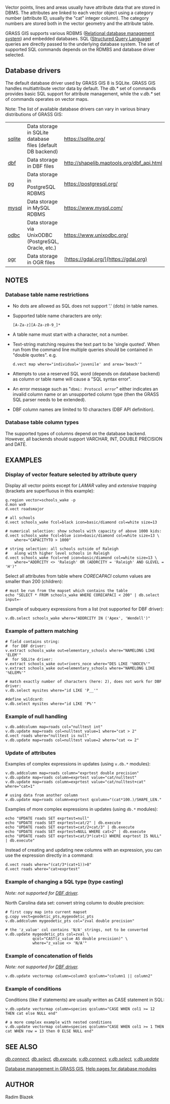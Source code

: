 Vector points, lines and areas usually have attribute data that are
stored in DBMS. The attributes are linked to each vector object using a
category number (attribute ID, usually the "cat" integer column). The
category numbers are stored both in the vector geometry and the
attribute table.

GRASS GIS supports various RDBMS ([Relational database management
system](https://en.wikipedia.org/wiki/Relational_database_management_system))
and embedded databases. SQL ([Structured Query
Language](https://en.wikipedia.org/wiki/Sql)) queries are directly
passed to the underlying database system. The set of supported SQL
commands depends on the RDMBS and database driver selected.

## Database drivers

The default database driver used by GRASS GIS 8 is SQLite. GRASS GIS
handles multiattribute vector data by default. The *db.\** set of
commands provides basic SQL support for attribute management, while the
*v.db.\** set of commands operates on vector maps.

Note: The list of available database drivers can vary in various binary
distributions of GRASS GIS:

|                           |                                                            |                                             |
|---------------------------|------------------------------------------------------------|---------------------------------------------|
| [sqlite](grass-sqlite.md) | Data storage in SQLite database files (default DB backend) | <https://sqlite.org/>                       |
| [dbf](grass-dbf.md)       | Data storage in DBF files                                  | <http://shapelib.maptools.org/dbf_api.html> |
| [pg](grass-pg.md)         | Data storage in PostgreSQL RDBMS                           | <https://postgresql.org/>                   |
| [mysql](grass-mysql.md)   | Data storage in MySQL RDBMS                                | <https://www.mysql.com/>                    |
| [odbc](grass-odbc.md)     | Data storage via UnixODBC (PostgreSQL, Oracle, etc.)       | <https://www.unixodbc.org/>                 |
| [ogr](grass-ogr.md)       | Data storage in OGR files                                  | [https://gdal.org/](https://gdal.org)       |

## NOTES

### Database table name restrictions

- No dots are allowed as SQL does not support '.' (dots) in table names.

- Supported table name characters are only:  

  ```shell
  [A-Za-z][A-Za-z0-9_]*
  ```

- A table name must start with a character, not a number.

- Text-string matching requires the text part to be 'single quoted'.
  When run from the command line multiple queries should be contained in
  "double quotes". e.g.  

  ```shell
  d.vect map where="individual='juvenile' and area='beach'"
  ```

- Attempts to use a reserved SQL word (depends on database backend) as
  column or table name will cause a "SQL syntax error".

- An error message such as "`dbmi: Protocol error`" either indicates an
  invalid column name or an unsupported column type (then the GRASS SQL
  parser needs to be extended).

- DBF column names are limited to 10 characters (DBF API definition).

### Database table column types

The supported types of columns depend on the database backend. However,
all backends should support VARCHAR, INT, DOUBLE PRECISION and DATE.

## EXAMPLES

### Display of vector feature selected by attribute query

Display all vector points except for *LAMAR* valley and *extensive
trapping* (brackets are superfluous in this example):

```shell
g.region vector=schools_wake -p
d.mon wx0
d.vect roadsmajor

# all schools
d.vect schools_wake fcol=black icon=basic/diamond col=white size=13

# numerical selection: show schools with capacity of above 1000 kids:
d.vect schools_wake fcol=blue icon=basic/diamond col=white size=13 \
    where="CAPACITYTO > 1000"

# string selection: all schools outside of Raleigh
#   along with higher level schools in Raleigh
d.vect schools_wake fcol=red icon=basic/diamond col=white size=13 \
    where="ADDRCITY <> 'Raleigh' OR (ADDRCITY = 'Raleigh' AND GLEVEL = 'H')"
```

Select all attributes from table where *CORECAPACI* column values are
smaller than 200 (children):

```shell
# must be run from the mapset which contains the table
echo "SELECT * FROM schools_wake WHERE CORECAPACI < 200" | db.select input=-
```

Example of subquery expressions from a list (not supported for DBF
driver):

```shell
v.db.select schools_wake where="ADDRCITY IN ('Apex', 'Wendell')"
```

### Example of pattern matching

```shell
# field contains string:
#  for DBF driver:
v.extract schools_wake out=elementary_schools where="NAMELONG LIKE 'ELEM'"
#  for SQLite driver:
v.extract schools_wake out=rivers_noce where="DES LIKE '%NOCE%'"
v.extract schools_wake out=elementary_schools where="NAMELONG LIKE '%ELEM%'"

# match exactly number of characters (here: 2), does not work for DBF driver:
v.db.select mysites where="id LIKE 'P__'"

#define wildcard:
v.db.select mysites where="id LIKE 'P%'"
```

### Example of null handling

```shell
v.db.addcolumn map=roads col="nulltest int"
v.db.update map=roads col=nulltest value=1 where="cat > 2"
d.vect roads where="nulltest is null"
v.db.update map=roads col=nulltest value=2 where="cat <= 2"
```

### Update of attributes

Examples of complex expressions in updates (using `v.db.*` modules):

```shell
v.db.addcolumn map=roads column="exprtest double precision"
v.db.update map=roads column=exprtest value="cat/nulltest"
v.db.update map=roads column=exprtest value="cat/nulltest+cat" where="cat=1"

# using data from another column
v.db.update map=roads column=exprtest qcolumn="(cat*100.)/SHAPE_LEN."
```

Examples of more complex expressions in updates (using `db.*` modules):

```shell
echo "UPDATE roads SET exprtest=null"
echo "UPDATE roads SET exprtest=cat/2" | db.execute
echo "UPDATE roads SET exprtest=cat/2+cat/3" | db.execute
echo "UPDATE roads SET exprtest=NULL WHERE cat>2" | db.execute
echo "UPDATE roads SET exprtest=cat/3*(cat+1) WHERE exprtest IS NULL" | db.execute"
```

Instead of creating and updating new columns with an expression, you can
use the expression directly in a command:

```shell
d.vect roads where="(cat/3*(cat+1))>8"
d.vect roads where="cat>exprtest"
```

### Example of changing a SQL type (type casting)

*Note: not supported for [DBF driver](grass-dbf.md).*

North Carolina data set: convert string column to double precision:

```shell
# first copy map into current mapset
g.copy vect=geodetic_pts,mygeodetic_pts
v.db.addcolumn mygeodetic_pts col="zval double precision"

# the 'z_value' col contains 'N/A' strings, not to be converted
v.db.update mygeodetic_pts col=zval \
            qcol="CAST(z_value AS double precision)" \
            where="z_value <> 'N/A'"
```

### Example of concatenation of fields

*Note: not supported for [DBF driver](grass-dbf.md).*

```shell
v.db.update vectormap column=column3 qcolumn="column1 || column2"
```

### Example of conditions

Conditions (like if statements) are usually written as CASE statement in
SQL:

```shell
v.db.update vectormap column=species qcolumn="CASE WHEN col1 >= 12 THEN cat else NULL end"

# a more complex example with nested conditions
v.db.update vectormap column=species qcolumn="CASE WHEN col1 >= 1 THEN cat WHEN row = 13 then 0 ELSE NULL end"
```

## SEE ALSO

*[db.connect](db.connect.md), [db.select](db.select.md),
[db.execute](db.execute.md), [v.db.connect](v.db.connect.md),
[v.db.select](v.db.select.md), [v.db.update](v.db.update.md)*

[Database management in GRASS GIS](databaseintro.md), [Help pages for
database modules](database.md)

## AUTHOR

Radim Blazek
